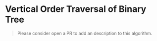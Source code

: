 # Vertical Order Traversal of Binary Tree

>Please consider open a PR to add an description to this algorithm.
